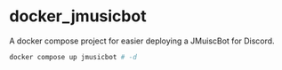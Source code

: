 # docker_jmusicbot
A docker compose project for easier deploying a JMuiscBot for Discord.

```bash
docker compose up jmusicbot # -d
```
